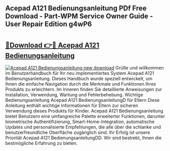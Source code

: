 ## Acepad A121 Bedienungsanleitung PDf Free Download - Part-WPM Service Owner Guide - User Repair Edition g4wP6

# <h2><a href="http://df35eya.blite.top/?on=Acepad+A121+Bedienungsanleitung">🔗Download 👉🔴 Acepad A121 Bedienungsanleitung</a></h2>

[![Acepad A121 Bedienungsanleitung new download](https://i.imgur.com/lujVjoI.png)](http://df35eya.blite.top/?on=Acepad+A121+Bedienungsanleitung)
Grüße und willkommen im Benutzerhandbuch für Ihr neu implementiertes System Acepad A121 Bedienungsanleitung. Dieses Handbuch wurde speziell entwickelt, um Ihnen die einfache Navigation durch die Merkmale und Funktionen Ihres Produkts zu erleichtern. Im Inneren finden Sie detaillierte Anweisungen zur Installation, Verwendung, Wartung und Fehlerbehebung. Wichtige Bedienungsanleitung Acepad A121 BedienungsanleitungD für Eltern Diese Anleitung enthält wichtige Informationen für Eltern zur sicheren Verwendung dieses Produkts für Kinder. Acepad A121 Bedienungsanleitung bietet Benutzern eine umfangreiche Palette erweiterter Funktionen, darunter biometrische Authentifizierung, Smart-Home-Integration, automatische Updates und personalisierte Empfehlungen, die alle über die schlanke und benutzerfreundliche Oberfläche zugänglich sind. Ihr Erfolg ist unsere Priorität Acepad A121 BedienungsanleitungDD. Wir sind bestrebt, Ihnen die bestmögliche Erfahrung zu bieten.
